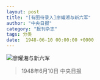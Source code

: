 ```yaml
---
layout: post
title: "[有图待录入]廖耀湘与新六军"
author: "中央日报"
category: "报刊杂志"
tags: 分类
date:  1948-06-10 00:00:00 +0000
---
```


![廖耀湘与新六军](/assets/images/newspapers/廖耀湘与新六军.png)




> 1948年6月10日 中央日报
